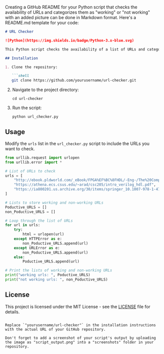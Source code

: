 Creating a GitHub README for your Python script that checks the availability of URLs and categorizes them as "working" or "not working" with an added picture can be done in Markdown format. Here's a README.md template for your code:

```markdown
# URL Checker

![Python](https://img.shields.io/badge/Python-3.x-blue.svg)

This Python script checks the availability of a list of URLs and categorizes them as "working" or "not working."

## Installation

1. Clone the repository:

   ```shell
   git clone https://github.com/yourusername/url-checker.git
   ```

2. Navigate to the project directory:

   ```shell
   cd url-checker
   ```

3. Run the script:

   ```shell
   python url_checker.py
   ```

## Usage

Modify the `urls` list in the `url_checker.py` script to include the URLs you want to check.

```python
from urllib.request import urlopen
from urllib.error import *

# List of URLs to check
urls = [
    "http://ebook.pldworld.com/_eBook/FPGA%EF%BC%8FHDL/-Eng-/The%20Complete%20Verilog%20Book%20(Vivek%20Sagdeo).pdf",
    "https://athena.ecs.csus.edu/~arad/csc205/intro_verilog_hdl.pdf",  # This URL should fail
    "https://ia800201.us.archive.org/30/items/springer_10.1007-978-1-4757-6682-0/10.1007-978-1-4757-6682-0.pdf",
]

# Lists to store working and non-working URLs
Poductive_URLS = []
non_Poductive_URLS = []

# Loop through the list of URLs
for url in urls:
    try:
        html = urlopen(url)
    except HTTPError as e:
        non_Poductive_URLS.append(url)
    except URLError as e:
        non_Poductive_URLS.append(url)
    else:
        Poductive_URLS.append(url)

# Print the lists of working and non-working URLs
print("working urls: ", Poductive_URLS)
print("not working urls: ", non_Poductive_URLS)
```

## License

This project is licensed under the MIT License - see the [LICENSE](LICENSE) file for details.
```

Replace `"yourusername/url-checker"` in the installation instructions with the actual URL of your GitHub repository.

Don't forget to add a screenshot of your script's output by uploading the image as "script_output.png" into a "screenshots" folder in your repository.

